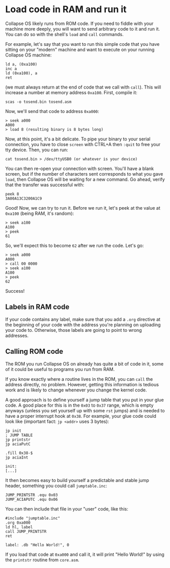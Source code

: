 # Load code in RAM and run it

Collapse OS likely runs from ROM code. If you need to fiddle with your machine
more deeply, you will want to send arbitrary code to it and run it. You can do
so with the shell's `load` and `call` commands.

For example, let's say that you want to run this simple code that you have
sitting on your "modern" machine and want to execute on your running Collapse OS
machine:

    ld a, (0xa100)
    inc a
    ld (0xa100), a
    ret

(we must always return at the end of code that we call with `call`). This will
increase a number at memory address `0xa100`. First, compile it:

    scas -o tosend.bin tosend.asm

Now, we'll send that code to address `0xa000`:

    > seek a000
    A000
    > load 8 (resulting binary is 8 bytes long)

Now, at this point, it's a bit delicate. To pipe your binary to your serial
connection, you have to close `screen` with CTRL+A then `:quit` to free your
tty device. Then, you can run:

    cat tosend.bin > /dev/ttyUSB0 (or whatever is your device)

You can then re-open your connection with screen. You'll have a blank screen,
but if the number of characters sent corresponds to what you gave `load`, then
Collapse OS will be waiting for a new command. Go ahead, verify that the
transfer was successful with:

    peek 8
    3A00A13C3200A1C9

Good! Now, we can try to run it. Before we run it, let's peek at the value at
`0xa100` (being RAM, it's random):

    > seek a100
    A100
    > peek
    61

So, we'll expect this to become `62` after we run the code. Let's go:

    > seek a000
    A000
    > call 00 0000
    > seek a100
    A100
    > peek
    62

Success!

## Labels in RAM code

If your code contains any label, make sure that you add a `.org` directive at
the beginning of your code with the address you're planning on uploading your
code to. Otherwise, those labels are going to point to wrong addresses.

## Calling ROM code

The ROM you run Collapse OS on already has quite a bit of code in it, some of
it could be useful to programs you run from RAM.

If you know exactly where a routine lives in the ROM, you can `call` the address
directly, no problem. However, getting this information is tedious work and is
likely to change whenever you change the kernel code.

A good approach is to define yourself a jump table that you put in your glue
code. A good place for this is in the `0x03` to `0x37` range, which is empty
anyways (unless you set yourself up with some `rst` jumps) and is needed to
have a proper interrupt hook at `0x38`. For example, your glue code could look
like (important fact: `jp <addr>` uses 3 bytes):

    jp init
    ; JUMP TABLE
    jp printstr
    jp aciaPutC

    .fill 0x38-$
    jp aciaInt
    
    init:
    [...]

It then becomes easy to build yourself a predictable and stable jump header,
something you could call `jumptable.inc`:

    JUMP_PRINTSTR .equ 0x03
    JUMP_ACIAPUTC .equ 0x06

You can then include that file in your "user" code, like this:

    #include "jumptable.inc"
    .org 0xa000
    ld hl, label
    call JUMP_PRINTSTR
    ret

    label: .db "Hello World!", 0

If you load that code at `0xa000` and call it, it will print "Hello World!" by
using the `printstr` routine from `core.asm`.
